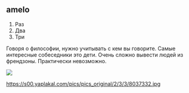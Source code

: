 ## amelo
1. Раз
2. Два
3. Три

Говоря о философии, нужно учитывать с кем вы говорите. Самые интересные собеседники это дети. Очень сложно вывести людей из френдзоны. Практически невозможно.

![](https://s00.yaplakal.com/pics/pics_original/2/3/3/8037332.jpg)

https://s00.yaplakal.com/pics/pics_original/2/3/3/8037332.jpg
